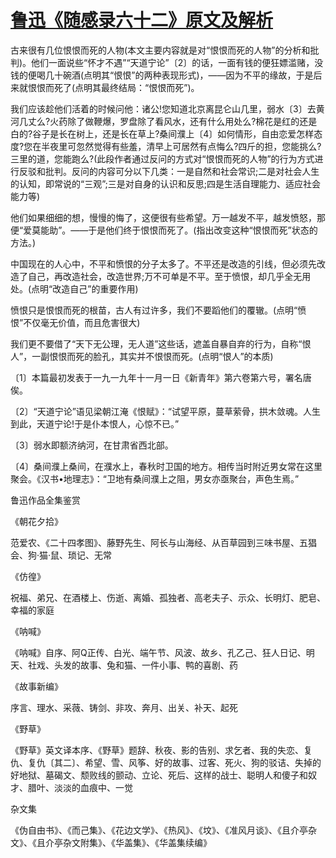 # [鲁迅《随感录六十二》原文及解析](https://www.vrrw.net/wx/6699.html)

古来很有几位恨恨而死的人物(本文主要内容就是对“恨恨而死的人物”的分析和批判)。他们一面说些“怀才不遇”“天道宁论”〔2〕的话，一面有钱的便狂嫖滥赌，没钱的便喝几十碗酒(点明其“恨恨”的两种表现形式)，——因为不平的缘故，于是后来就恨恨而死了(点明其最终结局：“恨恨而死”)。

我们应该趁他们活着的时候问他：诸公!您知道北京离昆仑山几里，弱水〔3〕去黄河几丈么?火药除了做鞭爆，罗盘除了看风水，还有什么用处么?棉花是红的还是白的?谷子是长在树上，还是长在草上?桑间濮上〔4〕如何情形，自由恋爱怎样态度?您在半夜里可忽然觉得有些羞，清早上可居然有点悔么?四斤的担，您能挑么?三里的道，您能跑么?(此段作者通过反问的方式对“恨恨而死的人物”的行为方式进行反驳和批判。反问的内容可分以下几类：一是自然和社会常识;二是对社会人生的认知，即常说的“三观”;三是对自身的认识和反思;四是生活自理能力、适应社会能力等)



他们如果细细的想，慢慢的悔了，这便很有些希望。万一越发不平，越发愤怒，那便“爱莫能助”。——于是他们终于恨恨而死了。(指出改变这种“恨恨而死”状态的方法。)

中国现在的人心中，不平和愤恨的分子太多了。不平还是改造的引线，但必须先改造了自己，再改造社会，改造世界;万不可单是不平。至于愤恨，却几乎全无用处。(点明“改造自己”的重要作用)

愤恨只是恨恨而死的根苗，古人有过许多，我们不要蹈他们的覆辙。(点明“愤恨”不仅毫无价值，而且危害很大)

我们更不要借了“天下无公理，无人道”这些话，遮盖自暴自弃的行为，自称“恨人”，一副恨恨而死的脸孔，其实并不恨恨而死。(点明“恨人”的本质)

〔1〕本篇最初发表于一九一九年十一月一日《新青年》第六卷第六号，署名唐俟。

〔2〕“天道宁论”语见梁朝江淹《恨赋》：“试望平原，蔓草萦骨，拱木敛魂。人生到此，天道宁论!于是仆本恨人，心惊不已。”

〔3〕弱水即额济纳河，在甘肃省西北部。

〔4〕桑间濮上桑间，在濮水上，春秋时卫国的地方。相传当时附近男女常在这里聚会。《汉书•地理志》：“卫地有桑间濮上之阻，男女亦亟聚台，声色生焉。”

鲁迅作品全集鉴赏

《朝花夕拾》

范爱农、《二十四孝图》、藤野先生、阿长与山海经、从百草园到三味书屋、五猖会、狗·猫·鼠、琐记、无常

《仿徨》

祝福、弟兄、在酒楼上、伤逝、离婚、孤独者、高老夫子、示众、长明灯、肥皂、幸福的家庭

《呐喊》

《呐喊》自序、阿Q正传、白光、端午节、风波、故乡、孔乙己、狂人日记、明天、社戏、头发的故事、兔和猫、一件小事、鸭的喜剧、药

《故事新编》

序言、理水、采薇、铸剑、非攻、奔月、出关、补天、起死

《野草》

《野草》英文译本序、《野草》题辞、秋夜、影的告别、求乞者、我的失恋、复仇、复仇〔其二〕、希望、雪、风筝、好的故事、过客、死火、狗的驳诘、失掉的好地狱、墓碣文、颓败线的颤动、立论、死后、这样的战士、聪明人和傻子和奴才、腊叶、淡淡的血痕中、一觉

杂文集

《伪自由书》、《而己集》、《花边文学》、《热风》、《坟》、《准风月谈》、《且介亭杂文》、《且介亭杂文附集》、《华盖集》、《华盖集续编》

